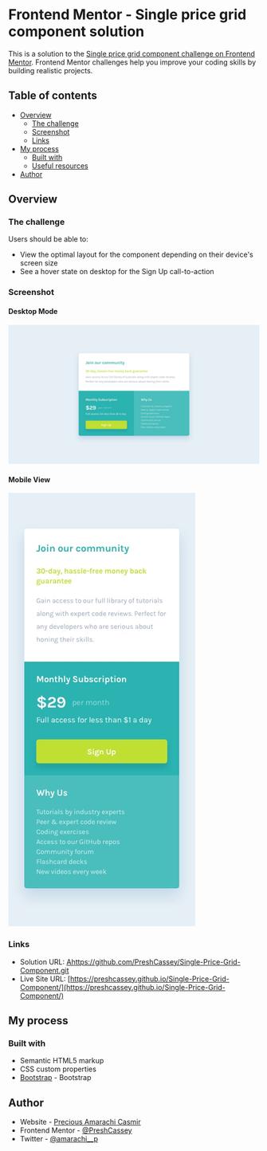 # Frontend Mentor - Single price grid component solution

This is a solution to the [Single price grid component challenge on Frontend Mentor](https://www.frontendmentor.io/challenges/single-price-grid-component-5ce41129d0ff452fec5abbbc). Frontend Mentor challenges help you improve your coding skills by building realistic projects. 

## Table of contents

- [Overview](#overview)
  - [The challenge](#the-challenge)
  - [Screenshot](#screenshot)
  - [Links](#links)
- [My process](#my-process)
  - [Built with](#built-with)
  - [Useful resources](#useful-resources)
- [Author](#author)



## Overview

### The challenge

Users should be able to:

- View the optimal layout for the component depending on their device's screen size
- See a hover state on desktop for the Sign Up call-to-action

### Screenshot

#### Desktop Mode
![](./design/desktop-design.jpg)

#### Mobile View 
![](./design/mobile-design.jpg)



### Links

- Solution URL: [Ahttps://github.com/PreshCassey/Single-Price-Grid-Component.git](https://github.com/PreshCassey/Single-Price-Grid-Component.git)
- Live Site URL: [https://preshcassey.github.io/Single-Price-Grid-Component/](https://preshcassey.github.io/Single-Price-Grid-Component/)

## My process

### Built with

- Semantic HTML5 markup
- CSS custom properties
- [Bootstrap](https://getbootstrap.com/docs/5.1/) - Bootstrap


## Author

- Website - [Precious Amarachi Casmir](https://github.com/PreshCassey/Single-Price-Grid-Component.git)
- Frontend Mentor - [@PreshCassey](https://www.frontendmentor.io/profile/@reshCassey)
- Twitter - [@amarachi__p](https://www.twitter.com/amarachi__p)
